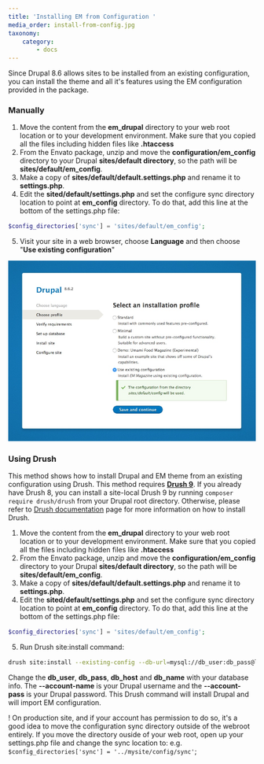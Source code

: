 ```yaml
---
title: 'Installing EM from Configuration '
media_order: install-from-config.jpg
taxonomy:
    category:
        - docs
---
```


Since Drupal 8.6 allows sites to be installed from an existing configuration, you can install the theme and all it's features using the EM configuration provided in the package.

### Manually

1. Move the content from the **em_drupal** directory to your web root location or to your development environment. Make sure that you copied all the files including hidden files like **.htaccess**
2. From the Envato package, unzip and move the **configuration/em_config** directory to your Drupal **sites/default directory**, so the path will be **sites/default/em_config**.
3. Make a copy of **sites/default/default.settings.php** and rename it to **settings.php**. 
4. Edit the **sited/default/settings.php** and set the configure sync directory location to point at **em_config** directory. To do that, add this line at the bottom of the settings.php file:

```php
$config_directories['sync'] = 'sites/default/em_config';
```

5. Visit your site in a web browser, choose **Language** and then choose "**Use existing configuration**"

![](install-from-config.jpg)

### Using Drush

This method shows how to install Drupal and EM theme from an existing configuration using Drush. This method requires [**Drush 9**](https://www.drush.org/).
If you already have Drush 8, you can install a site-local Drush 9 by running `composer require drush/drush` from your Drupal root directory. Otherwise, please refer to [Drush documentation](https://docs.drush.org/en/master/install/) page for more information on how to install Drush.

1. Move the content from the **em_drupal** directory to your web root location or to your development environment. Make sure that you copied all the files including hidden files like **.htaccess**
2. From the Envato package, unzip and move the **configuration/em_config** directory to your Drupal **sites/default directory**, so the path will be **sites/default/em_config**.
3. Make a copy of **sites/default/default.settings.php** and rename it to **settings.php**. 
4. Edit the **sited/default/settings.php** and set the configure sync directory location to point at **em_config** directory. To do that, add this line at the bottom of the settings.php file:

```php
$config_directories['sync'] = 'sites/default/em_config';
```

5. Run Drush site:install command:

```sh
drush site:install --existing-config --db-url=mysql://db_user:db_pass@localhost/db_name --account-name="demo" --account-pass="demo"
```
Change the **db_user**, **db_pass**, **db_host** and **db_name** with your database info. The **--account-name** is your Drupal username and the **--account-pass** is your Drupal password. This Drush command will install Drupal and will import EM configuration. 

! On production site, and if your account has permission to do so, it's a good idea to move the configuration sync directory outside of the webroot entirely. If you move the directory ouside of your web root, open up your settings.php file and change the sync location to: e.g. `$config_directories['sync'] = '../mysite/config/sync'`;